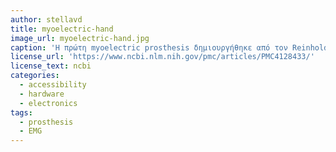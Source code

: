 ```yaml
---
author: stellavd
title: myoelectric-hand
image_url: myoelectric-hand.jpg 
caption: 'Η πρώτη myoelectric prosthesis δημιουργήθηκε από τον Reinhold Reiter, φοιτητή στο τμήμα φυσικής του Munich University, το 1948. Μέσα στα χρόνια η τεχνολογία αυτή αναπτύχθηκε και φτάνοντας στο σήμερα ένα προσθετικό χέρι μπορεί να εκτελέσει όλες τις λειτουργίες ενός κανονικού. Η συσκευή αυτή λειτουργεί χρησιμοποιώντας την μυϊκή δραστηριότητα του εναπομείναντα άκρου και μέσω ηλεκτρομυογραφικών σημάτων (EMG) που εκπέμπονται επιτυγχάνεται η κίνηση του προσθετικού άκρου.'
license_url: 'https://www.ncbi.nlm.nih.gov/pmc/articles/PMC4128433/'
license_text: ncbi
categories:
  - accessibility
  - hardware
  - electronics
tags:
  - prosthesis
  - EMG
---
```

